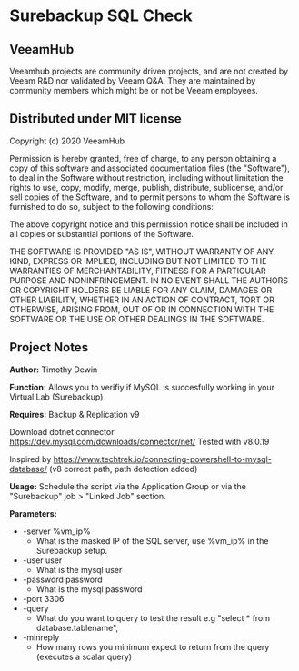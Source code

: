 # Surebackup SQL Check
## VeeamHub
Veeamhub projects are community driven projects, and are not created by Veeam R&D nor validated by Veeam Q&A. They are maintained by community members which might be or not be Veeam employees. 

## Distributed under MIT license
Copyright (c) 2020 VeeamHub

Permission is hereby granted, free of charge, to any person obtaining a copy of this software and associated documentation files (the "Software"), to deal in the Software without restriction, including without limitation the rights to use, copy, modify, merge, publish, distribute, sublicense, and/or sell copies of the Software, and to permit persons to whom the Software is furnished to do so, subject to the following conditions:

The above copyright notice and this permission notice shall be included in all copies or substantial portions of the Software.

THE SOFTWARE IS PROVIDED "AS IS", WITHOUT WARRANTY OF ANY KIND, EXPRESS OR IMPLIED, INCLUDING BUT NOT LIMITED TO THE WARRANTIES OF MERCHANTABILITY, FITNESS FOR A PARTICULAR PURPOSE AND NONINFRINGEMENT. IN NO EVENT SHALL THE AUTHORS OR COPYRIGHT HOLDERS BE LIABLE FOR ANY CLAIM, DAMAGES OR OTHER LIABILITY, WHETHER IN AN ACTION OF CONTRACT, TORT OR OTHERWISE, ARISING FROM, OUT OF OR IN CONNECTION WITH THE SOFTWARE OR THE USE OR OTHER DEALINGS IN THE SOFTWARE.

## Project Notes
**Author:** Timothy Dewin

**Function:** Allows you to verifiy if MySQL is succesfully working in your Virtual Lab (Surebackup)

**Requires:** 
Backup & Replication v9 

Download dotnet connector https://dev.mysql.com/downloads/connector/net/ 
Tested with v8.0.19

Inspired by https://www.techtrek.io/connecting-powershell-to-mysql-database/ (v8 correct path, path detection added)

**Usage:** Schedule the script via the Application Group or via the "Surebackup" job > "Linked Job" section.

**Parameters:**

* -server %vm_ip%
	* What is the masked IP of the SQL server, use %vm_ip% in the Surebackup setup.
* -user user
	* What is the mysql user
* -password password
	* What is the mysql password
* -port 3306
* -query 
	* What do you want to query to test the result e.g "select * from database.tablename",
* -minreply
	* How many rows you minimum expect to return from the query (executes a scalar query)
